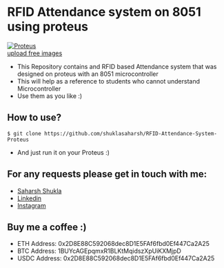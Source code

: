 # RFID Attendance system on 8051 using proteus
<a href="https://ibb.co/cyhp3kw"><img src="https://i.ibb.co/x2qcLXY/Proteus.png" alt="Proteus" border="0" align = "center"></a><br /><a target='_blank' href='https://imgbb.com/'>upload free images</a><br />
- This Repository contains and RFID based Attendance system that was designed on proteus with an 8051 microcontroller
- This will help as a reference to students who cannot understand Microcontroller
- Use them as you like :)

## How to use?
```
$ git clone https://github.com/shuklasaharsh/RFID-Attendance-System-Proteus
```
- And just run it on your Proteus :)


## For any requests please get in touch with me:

- [Saharsh Shukla](mailto:saharsh.shukla2018@vitstudent.ac.in?subject=[GitHub]%20Source%20Han%20Sans)
- [Linkedin](https://www.linkedin.com/in/saharsh-shukla-740118178/)
- [Instagram](https://www.instagram.com/shuklasaharsh)

## Buy me a coffee :)

- ETH Address: 0x2D8E88C592068dec8D1E5FAf6fbd0Ef447Ca2A25
- BTC Address: 1BUYcAGEpqmxR1BLKtMqidszXpUiKXMjpD
- USDC Address: 0x2D8E88C592068dec8D1E5FAf6fbd0Ef447Ca2A25
